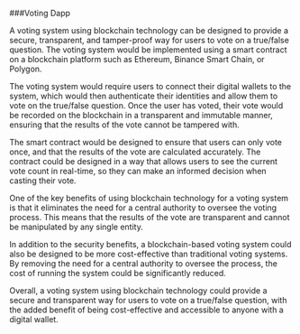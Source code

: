 ###Voting Dapp

A voting system using blockchain technology can be designed to provide a secure, transparent, and tamper-proof way for users to vote on a true/false question. The voting system would be implemented using a smart contract on a blockchain platform such as Ethereum, Binance Smart Chain, or Polygon.

The voting system would require users to connect their digital wallets to the system, which would then authenticate their identities and allow them to vote on the true/false question. Once the user has voted, their vote would be recorded on the blockchain in a transparent and immutable manner, ensuring that the results of the vote cannot be tampered with.

The smart contract would be designed to ensure that users can only vote once, and that the results of the vote are calculated accurately. The contract could be designed in a way that allows users to see the current vote count in real-time, so they can make an informed decision when casting their vote.

One of the key benefits of using blockchain technology for a voting system is that it eliminates the need for a central authority to oversee the voting process. This means that the results of the vote are transparent and cannot be manipulated by any single entity.

In addition to the security benefits, a blockchain-based voting system could also be designed to be more cost-effective than traditional voting systems. By removing the need for a central authority to oversee the process, the cost of running the system could be significantly reduced.

Overall, a voting system using blockchain technology could provide a secure and transparent way for users to vote on a true/false question, with the added benefit of being cost-effective and accessible to anyone with a digital wallet.
